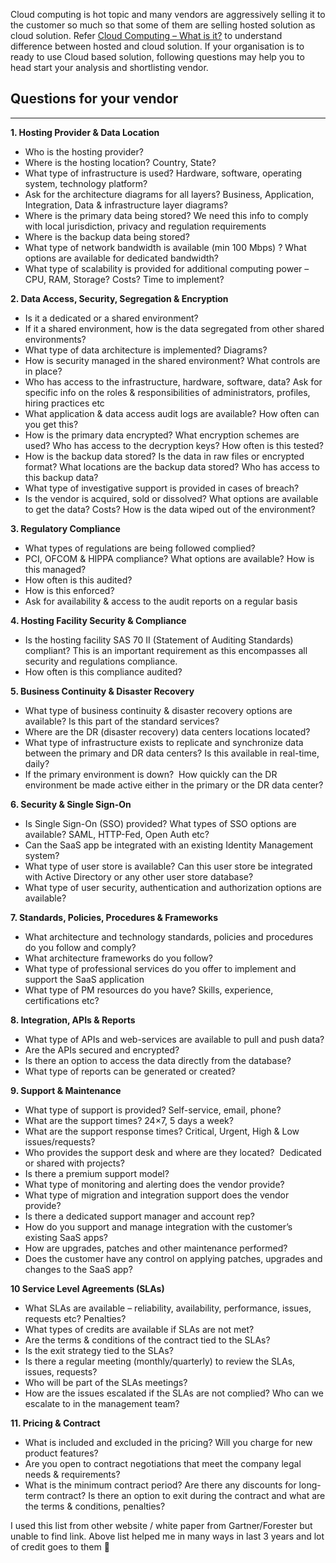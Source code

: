 
Cloud computing is hot topic and many vendors are aggressively selling it to the customer so much so that some of them are selling hosted solution as cloud solution. Refer [Cloud Computing &#8211; What is it?](http://www.lakshmikanth.com/cloud-computing/ "Cloud Computing – What is it?") to understand difference between hosted and cloud solution. If your organisation is to ready to use Cloud based solution, following questions may help you to head start your analysis and shortlisting vendor.

## Questions for your vendor

* * *

**1. Hosting Provider & Data Location**

  * Who is the hosting provider?
  * Where is the hosting location? Country, State?
  * What type of infrastructure is used? Hardware, software, operating system, technology platform?
  * Ask for the architecture diagrams for all layers? Business, Application, Integration, Data & infrastructure layer diagrams?
  * Where is the primary data being stored? We need this info to comply with local jurisdiction, privacy and regulation requirements
  * Where is the backup data being stored?
  * What type of network bandwidth is available (min 100 Mbps) ? What options are available for dedicated bandwidth?
  * What type of scalability is provided for additional computing power – CPU, RAM, Storage? Costs? Time to implement?

**2. Data Access, Security, Segregation & Encryption**

  * Is it a dedicated or a shared environment?
  * If it a shared environment, how is the data segregated from other shared environments?
  * What type of data architecture is implemented? Diagrams?
  * How is security managed in the shared environment? What controls are in place?
  * Who has access to the infrastructure, hardware, software, data? Ask for specific info on the roles & responsibilities of administrators, profiles, hiring practices etc
  * What application & data access audit logs are available? How often can you get this?
  * How is the primary data encrypted? What encryption schemes are used? Who has access to the decryption keys? How often is this tested?
  * How is the backup data stored? Is the data in raw files or encrypted format? What locations are the backup data stored? Who has access to this backup data?
  * What type of investigative support is provided in cases of breach?
  * Is the vendor is acquired, sold or dissolved? What options are available to get the data? Costs? How is the data wiped out of the environment?

**3. Regulatory Compliance**

  * What types of regulations are being followed complied?
  * PCI, OFCOM & HIPPA compliance? What options are available? How is this managed?
  * How often is this audited?
  * How is this enforced?
  * Ask for availability & access to the audit reports on a regular basis

**4. Hosting Facility Security & Compliance**

  * Is the hosting facility SAS 70 II (Statement of Auditing Standards) compliant? This is an important requirement as this encompasses all security and regulations compliance.
  * How often is this compliance audited?

**5. Business Continuity & Disaster Recovery**

  * What type of business continuity & disaster recovery options are available? Is this part of the standard services?
  * Where are the DR (disaster recovery) data centers locations located?
  * What type of infrastructure exists to replicate and synchronize data between the primary and DR data centers? Is this available in real-time, daily?
  * If the primary environment is down?  How quickly can the DR environment be made active either in the primary or the DR data center?

**6. Security & Single Sign-On**

  * Is Single Sign-On (SSO) provided? What types of SSO options are available? SAML, HTTP-Fed, Open Auth etc?
  * Can the SaaS app be integrated with an existing Identity Management system?
  * What type of user store is available? Can this user store be integrated with Active Directory or any other user store database?
  * What type of user security, authentication and authorization options are available?

**7. Standards, Policies, Procedures & Frameworks**

  * What architecture and technology standards, policies and procedures do you follow and comply?
  * What architecture frameworks do you follow?
  * What type of professional services do you offer to implement and support the SaaS application
  * What type of PM resources do you have? Skills, experience, certifications etc?

**8. Integration, APIs & Reports**

  * What type of APIs and web-services are available to pull and push data?
  * Are the APIs secured and encrypted?
  * Is there an option to access the data directly from the database?
  * What type of reports can be generated or created?

**9. Support & Maintenance**

  * What type of support is provided? Self-service, email, phone?
  * What are the support times? 24×7, 5 days a week?
  * What are the support response times? Critical, Urgent, High & Low issues/requests?
  * Who provides the support desk and where are they located?  Dedicated or shared with projects?
  * Is there a premium support model?
  * What type of monitoring and alerting does the vendor provide?
  * What type of migration and integration support does the vendor provide?
  * Is there a dedicated support manager and account rep?
  * How do you support and manage integration with the customer’s existing SaaS apps?
  * How are upgrades, patches and other maintenance performed?
  * Does the customer have any control on applying patches, upgrades and changes to the SaaS app?

**10 Service Level Agreements (SLAs)**

  * What SLAs are available – reliability, availability, performance, issues, requests etc? Penalties?
  * What types of credits are available if SLAs are not met?
  * Are the terms & conditions of the contract tied to the SLAs?
  * Is the exit strategy tied to the SLAs?
  * Is there a regular meeting (monthly/quarterly) to review the SLAs, issues, requests?
  * Who will be part of the SLAs meetings?
  * How are the issues escalated if the SLAs are not complied? Who can we escalate to in the management team?

**11. Pricing & Contract**

  * What is included and excluded in the pricing? Will you charge for new product features?
  * Are you open to contract negotiations that meet the company legal needs & requirements?
  * What is the minimum contract period? Are there any discounts for long-term contract? Is there an option to exit during the contract and what are the terms & conditions, penalties?

I used this list from other website / white paper from Gartner/Forester but unable to find link. Above list helped me in many ways in last 3 years and lot of credit goes to them 🙂